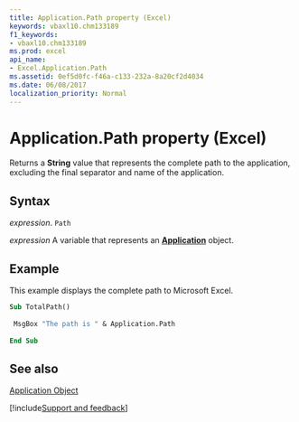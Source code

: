 ```yaml
---
title: Application.Path property (Excel)
keywords: vbaxl10.chm133189
f1_keywords:
- vbaxl10.chm133189
ms.prod: excel
api_name:
- Excel.Application.Path
ms.assetid: 0ef5d0fc-f46a-c133-232a-8a20cf2d4034
ms.date: 06/08/2017
localization_priority: Normal
---
```



# Application.Path property (Excel)

Returns a  **String** value that represents the complete path to the application, excluding the final separator and name of the application.


## Syntax

_expression_. `Path`

_expression_ A variable that represents an **[Application](Excel.Application(object).md)** object.


## Example

This example displays the complete path to Microsoft Excel.


```vb
Sub TotalPath() 
 
 MsgBox "The path is " & Application.Path 
 
End Sub
```


## See also


[Application Object](Excel.Application(object).md)

[!include[Support and feedback](~/includes/feedback-boilerplate.md)]

